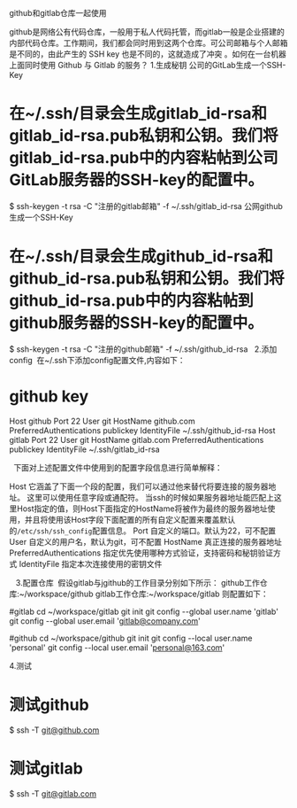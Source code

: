 github和gitlab仓库一起使用 

github是网络公有代码仓库，一般用于私人代码托管，而gitlab一般是企业搭建的内部代码仓库。工作期间，我们都会同时用到这两个仓库。可公司邮箱与个人邮箱是不同的，由此产生的 SSH key 也是不同的，这就造成了冲突 。如何在一台机器上面同时使用 Github 与 Gitlab 的服务？
1.生成秘钥
公司的GitLab生成一个SSH-Key
# 在~/.ssh/目录会生成gitlab_id-rsa和gitlab_id-rsa.pub私钥和公钥。我们将gitlab_id-rsa.pub中的内容粘帖到公司GitLab服务器的SSH-key的配置中。
$ ssh-keygen -t rsa -C "注册的gitlab邮箱" -f ~/.ssh/gitlab_id-rsa
公网github生成一个SSH-Key
# 在~/.ssh/目录会生成github_id-rsa和github_id-rsa.pub私钥和公钥。我们将github_id-rsa.pub中的内容粘帖到github服务器的SSH-key的配置中。
$ ssh-keygen -t rsa -C "注册的github邮箱" -f ~/.ssh/github_id-rsa
 
2.添加config
 在~/.ssh下添加config配置文件,内容如下：

# github key
Host github
    Port 22
    User git
    HostName github.com
    PreferredAuthentications publickey
    IdentityFile ~/.ssh/github_id-rsa
Host gitlab
    Port 22
    User git
    HostName gitlab.com
    PreferredAuthentications publickey
    IdentityFile ~/.ssh/gitlab_id-rsa

  下面对上述配置文件中使用到的配置字段信息进行简单解释：

Host
    它涵盖了下面一个段的配置，我们可以通过他来替代将要连接的服务器地址。
    这里可以使用任意字段或通配符。
    当ssh的时候如果服务器地址能匹配上这里Host指定的值，则Host下面指定的HostName将被作为最终的服务器地址使用，并且将使用该Host字段下面配置的所有自定义配置来覆盖默认的`/etc/ssh/ssh_config`配置信息。
Port
    自定义的端口。默认为22，可不配置
User
    自定义的用户名，默认为git，可不配置
HostName
    真正连接的服务器地址
PreferredAuthentications
    指定优先使用哪种方式验证，支持密码和秘钥验证方式
IdentityFile
    指定本次连接使用的密钥文件

 
 3.配置仓库
 假设gitlab与jgithub的工作目录分别如下所示：
github工作仓库:~/workspace/github
gitlab工作仓库:~/workspace/gitlab
则配置如下：

#gitlab
cd ~/workspace/gitlab
git init
git config --global user.name 'gitlab'
git config --global user.email 'gitlab@company.com'

#github
cd ~/workspace/github
git init
git config --local user.name 'personal'
git config --local user.email 'personal@163.com'

4.测试
# 测试github
$ ssh -T git@github.com
 
# 测试gitlab
$ ssh -T git@gitlab.com